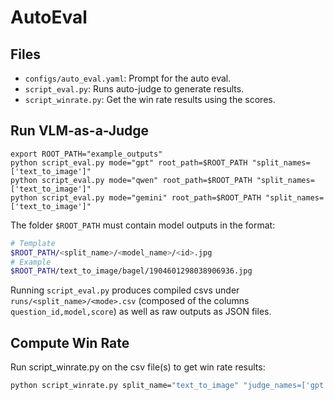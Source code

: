 # AutoEval

## Files
- `configs/auto_eval.yaml`: Prompt for the auto eval.
- `script_eval.py`: Runs auto-judge to generate results.
- `script_winrate.py`: Get the win rate results using the scores.

## Run VLM-as-a-Judge
```
export ROOT_PATH="example_outputs"
python script_eval.py mode="gpt" root_path=$ROOT_PATH "split_names=['text_to_image']"
python script_eval.py mode="qwen" root_path=$ROOT_PATH "split_names=['text_to_image']"
python script_eval.py mode="gemini" root_path=$ROOT_PATH "split_names=['text_to_image']"
```

The folder `$ROOT_PATH` must contain model outputs in the format:
```bash
# Template
$ROOT_PATH/<split_name>/<model_name>/<id>.jpg
# Example
$ROOT_PATH/text_to_image/bagel/1904601298038906936.jpg
```

Running `script_eval.py` produces compiled csvs under `runs/<split_name>/<mode>.csv` (composed of the columns `question_id,model,score`) as well as raw outputs as JSON files.

## Compute Win Rate
Run script_winrate.py on the csv file(s) to get win rate results:
```bash
python script_winrate.py split_name="text_to_image" "judge_names=['gpt']"
```